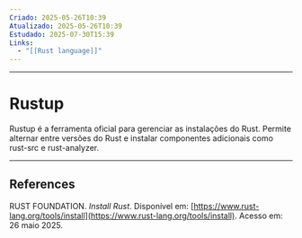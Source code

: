 ```yaml
---
Criado: 2025-05-26T10:39
Atualizado: 2025-05-26T10:39
Estudado: 2025-07-30T15:39
Links:
  - "[[Rust language]]"
---
```

---
# Rustup

Rustup é a ferramenta oficial para gerenciar as instalações do Rust. Permite alternar entre versões do Rust e instalar componentes adicionais como rust-src e rust-analyzer.

---
## References

RUST FOUNDATION. _Install Rust_. Disponível em: [https://www.rust-lang.org/tools/install](https://www.rust-lang.org/tools/install). Acesso em: 26 maio 2025.
